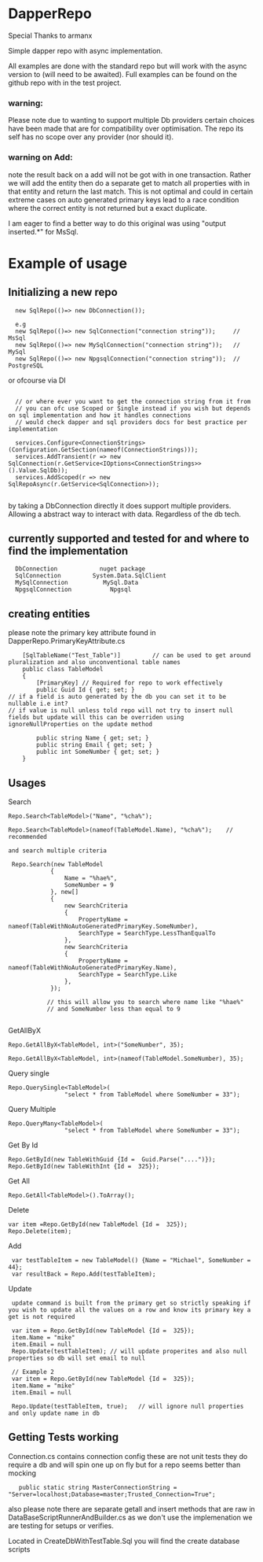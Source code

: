 # DapperRepo
Special Thanks to armanx

Simple dapper repo with async implementation.

All examples are done with the standard repo but will work with the async version to (will need to be awaited).
Full examples can be found on the github repo with in the test project.

### warning:
Please note due to wanting to support multiple Db providers certain choices have been made that are for compatibility over optimisation.
The repo its self has no scope over any provider (nor should it). 

### warning on Add:
note the result back on a add will not be got with in one transaction. 
Rather we will add the entity then do a separate get to match all properties with in that entity and return the last match.
This is not optimal and could in certain extreme cases on auto generated primary keys lead to a race condition where the correct entity is not returned but a exact duplicate.


I am eager to find a better way to do this original was using "output inserted.*" for MsSql.



# Example of usage


## Initializing a new repo
```
  new SqlRepo(()=> new DbConnection());
  
  e.g
  new SqlRepo(()=> new SqlConnection("connection string"));     // MsSql
  new SqlRepo(()=> new MySqlConnection("connection string"));   // MySql
  new SqlRepo(()=> new NpgsqlConnection("connection string"));  // PostgreSQL
  ```
or ofcourse via DI
```
  
  // or where ever you want to get the connection string from it from
  // you can ofc use Scoped or Single instead if you wish but depends on sql implementation and how it handles connections
  // would check dapper and sql providers docs for best practice per implementation 
  
  services.Configure<ConnectionStrings>(Configuration.GetSection(nameof(ConnectionStrings)));
  services.AddTransient(r => new SqlConnection(r.GetService<IOptions<ConnectionStrings>>().Value.SqlDb));
  services.AddScoped(r => new SqlRepoAsync(r.GetService<SqlConnection>));
  
```
by taking a DbConnection directly it does support multiple providers. Allowing a abstract way to interact with data. 
Regardless of the db tech.

## currently supported and tested for and where to find the implementation
```
  DbConnection            nuget package
  SqlConnection         System.Data.SqlClient
  MySqlConnection          MySql.Data
  NpgsqlConnection           Npgsql
```


## creating entities
please note the primary key attribute found in DapperRepo.PrimaryKeyAttribute.cs

```
    [SqlTableName("Test_Table")]         // can be used to get around pluralization and also unconventional table names  
    public class TableModel
    {
        [PrimaryKey] // Required for repo to work effectively
        public Guid Id { get; set; }
// if a field is auto generated by the db you can set it to be nullable i.e int? 
// if value is null unless told repo will not try to insert null fields but update will this can be overriden using ignoreNullProperties on the update method 

        public string Name { get; set; }
        public string Email { get; set; }
        public int SomeNumber { get; set; }
    }
```


## Usages


Search
```
Repo.Search<TableModel>("Name", "%cha%"); 

Repo.Search<TableModel>(nameof(TableModel.Name), "%cha%");    // recommended 

and search multiple criteria

 Repo.Search(new TableModel
            {
                Name = "%hae%",
                SomeNumber = 9
            }, new[]
            {
                new SearchCriteria
                {
                    PropertyName = nameof(TableWithNoAutoGeneratedPrimaryKey.SomeNumber),
                    SearchType = SearchType.LessThanEqualTo
                },
                new SearchCriteria
                {
                    PropertyName = nameof(TableWithNoAutoGeneratedPrimaryKey.Name),
                    SearchType = SearchType.Like
                },
            });
            
           // this will allow you to search where name like "%hae%" 
           // and SomeNumber less than equal to 9
            
```

GetAllByX
```
Repo.GetAllByX<TableModel, int>("SomeNumber", 35);

Repo.GetAllByX<TableModel, int>(nameof(TableModel.SomeNumber), 35);
```

Query single
```
Repo.QuerySingle<TableModel>(
                "select * from TableModel where SomeNumber = 33");
```


Query Multiple
```
Repo.QueryMany<TableModel>(
                "select * from TableModel where SomeNumber = 33");
```

Get By Id
```
Repo.GetById(new TableWithGuid {Id =  Guid.Parse("....")});
Repo.GetById(new TableWithInt {Id =  325});
```

Get All
```
Repo.GetAll<TableModel>().ToArray();
```

Delete
```
var item =Repo.GetById(new TableModel {Id =  325});
Repo.Delete(item);
```


Add
```
 var testTableItem = new TableModel() {Name = "Michael", SomeNumber = 44};
 var resultBack = Repo.Add(testTableItem);
```

Update
```
 update command is built from the primary get so strictly speaking if you wish to update all the values on a row and know its primary key a get is not required

 var item = Repo.GetById(new TableModel {Id =  325});
 item.Name = "mike"
 item.Email = null
 Repo.Update(testTableItem); // will update properites and also null properties so db will set email to null

 // Example 2
 var item = Repo.GetById(new TableModel {Id =  325});
 item.Name = "mike"
 item.Email = null
 
 Repo.Update(testTableItem, true);   // will ignore null properties and only update name in db
```


## Getting Tests working
Connection.cs contains connection config these are not unit tests they do require a db and will spin one up on fly but for a repo seems better than mocking
```
   public static string MasterConnectionString = "Server=localhost;Database=master;Trusted_Connection=True";
```

also please note there are separate getall and insert methods that are raw in  DataBaseScriptRunnerAndBuilder.cs as we don't use the implemenation we are testing for setups or verifies.



Located in CreateDbWithTestTable.Sql you will find the create database scripts

